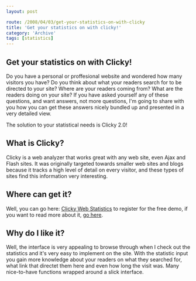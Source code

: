 ```yaml
---
layout: post

route: /2008/04/03/get-your-statistics-on-with-clicky
title: 'Get your statistics on with clicky!'
category: 'Archive'
tags: [statistics]
---
```


## Get your statistics on with Clicky!

Do you have a personal or proffesional website and wondered how many visitors
you have? Do you think about what your readers search for to be directed to your
site? Where are your readers coming from? What are the readers doing on your
site? If you have asked yourself any of these questions, and want answers, not
more questions, I'm going to share with you how you can get these answers nicely
bundled up and presented in a very detailed view.

The solution to your statistical needs is Clicky 2.0!

## What is Clicky?

Clicky is a web analyzer that works great with any web site, even Ajax and Flash
sites. It was originally targeted towards smaller web sites and blogs because it
tracks a high level of detail on every visitor, and these types of sites find
this information very interesting.

## Where can get it?

Well, you can go here:
<a class="ph" target="_blank" rel="noopener noreferrer" href="http://getclicky.com/8568">Clicky
Web Statistics</a> to register for the free demo, if you want to read more about
it,
<a class="ph" target="_blank" rel="noopener noreferrer" href="http://getclicky.com/help">go
here</a>.

## Why do I like it?

Well, the interface is very appealing to browse through when I check out the
statistics and it's very easy to implement on the site. With the statistic input
you gain more knowledge about your readers on what they searched for, what link
that directet them here and even how long the visit was. Many nice-to-have
functions wrapped around a slick interface.
